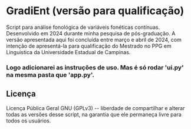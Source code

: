 
# GradiEnt (versão para qualificação)

Script para análise fonológica de variáveis fonéticas contínuas. Desenvolvido em 2024 durante minha pesquisa de pós-graduação. A versão apresentada aqui foi concluída entre março e abril de 2024, com intenção de apresentá-la para qualificação do Mestrado no PPG em Linguistica da Universidade Estadual de Campinas.

### Logo adicionarei as instruções de uso. Mas é só rodar 'ui.py' na mesma pasta que 'app.py'.

## Licença

Licença Pública Geral GNU (GPLv3) -- liberdade de compartilhar e alterar todas as versões desse script, na garantia que ele permaneça livre para todos os usuários.
